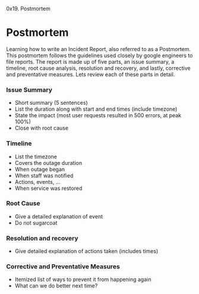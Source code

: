 0x19. Postmortem

# Postmortem

Learning how to write an Incident Report, also referred to as a Postmortem. This postmortem follows the guidelines used closely by google engineers to file reports. The report is made up of five parts, an issue summary, a timeline, root cause analysis, resolution and recovery, and lastly, corrective and preventative measures. Lets review each of these parts in detail.

### Issue Summary

- Short summary (5 sentences)
- List the duration along with start and end times (include timezone)
- State the impact (most user requests resulted in 500 errors, at peak 100%)
- Close with root cause

### Timeline

- List the timezone
- Covers the outage duration
- When outage began
- When staff was notified
- Actions, events, …
- When service was restored

### Root Cause

- Give a detailed explanation of event
- Do not sugarcoat

### Resolution and recovery

- Give detailed explanation of actions taken (includes times)

### Corrective and Preventative Measures

- Itemized list of ways to prevent it from happening again
- What can we do better next time? 
